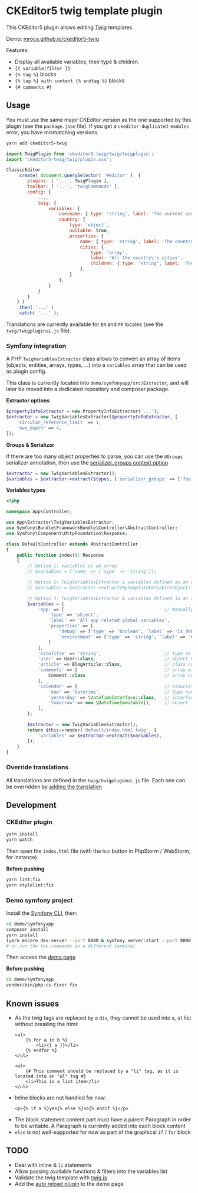 # CKEditor5 twig template plugin

This CKEditor5 plugin allows editing [Twig](https://twig.symfony.com/) templates.

Demo: [mroca.github.io/ckeditor5-twig](https://mroca.github.io/ckeditor5-twig/)

Features:

- Display all available variables, their type & children.
- `{{ variable|filter }}`
- `{% tag %}` blocks
- `{% tag %} with content {% endtag %}` blocks
- `{# comments #}`

## Usage

You must use the same major CKEditor version as the one supported by this plugin (see the `package.json` file).
If you get a `ckeditor-duplicated-modules` error, you have mismatching versions.

```bash
yarn add ckeditor5-twig
```

```javascript
import TwigPlugin from 'ckeditor5-twig/twig/twigplugin';
import 'ckeditor5-twig/twig/plugin.css';

ClassicEditor
    .create( document.querySelector( '#editor' ), {
        plugins: [ '...', TwigPlugin ],
        toolbar: [ '...', 'twigCommands' ],
        config: {
            ...,
            twig: {
                variables: {
                    username: { type: 'string', label: 'The current user\'s username' },
                    country: {
                        type: 'object',
                        nullable: true,
                        properties: {
                            name: { type: 'string', label: 'The country name' },
                            cities: {
                                type: 'array',
                                label: 'All the country\'s cities',
                                children: { type: 'string', label: 'The city name' }
                            },
                        }
                    },
                }
            }
        }
    } )
    .then( '...' )
    .catch( '...' );
```

Translations are currently available for `EN` and `FR` locales (see the `twig/twigpluginui.js` file).

### Symfony integration

A PHP `TwigVariablesExtractor` class allows to convert an array of items (objects, entities, arrays, types, ...)
into a `variables` array that can be used as plugin config.

This class is currently located into `demo/symfonyapp/src/Extractor`, and will later be moved into a dedicated repository
and composer package.

**Extractor options**

```php
$propertyInfoExtractor = new PropertyInfoExtractor('...');
$extractor = new TwigVariablesExtractor($propertyInfoExtractor, [
	'circular_reference_limit' => 1,
	'max_depth' => 4,
]);
```

**Groups & Serializer**

If there are too many object properties to parse, you can use the `@Groups` serializer annotation, then use the
[serializer_groups context option](https://symfony.com/doc/current/components/property_info.html#serializerextractor)

```php
$extractor = new TwigVariablesExtractor();
$variables = $extractor->extract($types, ['serializer_groups' => ['foo']]);
```

**Variables types**

```php
<?php

namespace App\Controller;

use App\Extractor\TwigVariablesExtractor;
use Symfony\Bundle\FrameworkBundle\Controller\AbstractController;
use Symfony\Component\HttpFoundation\Response;

class DefaultController extends AbstractController
{
    public function index(): Response
    {
        // Option 1: variables as an array
        // $variables = ['name' => ['type' => 'string']];

        // Option 2: TwigVariablesExtractor & variables defined as an object's properties
        // $variables = $extractor->extract(MyTemplateVariablesObject::class);

        // Option 3: TwigVariablesExtractor & variables defined in an array
        $variables = [
            'app' => [                                      // Manually defined config
                'type' => 'object',
                'label' => 'All app related global variables',
                'properties' => [
                    'debug' => ['type' => 'boolean', 'label' => 'Is debug enabled?'],
                    'environment' => ['type' => 'string', 'label' => 'Current app env: dev or prod'],
                ]
            ],
            'siteTitle' => 'string',                        // type as string
            'user' => User::class,                          // object & children
            'article' => BlogArticle::class,                // class name
            'comments' => [                                 // array with ONE item type
                Comment::class                              // array content type
            ],
            'calendar' => [                                 // associative array as object
                'now' => 'datetime',                        // type name
                'yesterday' => \DateTimeInterface::class,   // interface name
                'tomorrow' => new \DateTimeImmutable(),     // object
            ],
        ];

        $extractor = new TwigVariablesExtractor();
        return $this->render('default/index.html.twig', [
            'variables' => $extractor->extract($variables),
        ]);
    }
}
```

### Override translations

All translations are defined in the `twig/twigpluginui.js` file. Each one can be overridden by
[adding the translation](https://ckeditor.com/docs/ckeditor5/latest/framework/guides/deep-dive/ui/localization.html#using-the-windowckeditor_translations-object)

## Development

### CKEditor plugin

```bash
yarn install
yarn watch
```

Then open the `index.html` file (with the `Run` button in PhpStorm / WebStorm, for instance).

**Before pushing**

```bash
yarn lint:fix
yarn stylelint:fix
```

### Demo symfony project

Install the [Symfony CLI](https://symfony.com/download), then:
```bash
cd demo/symfonyapp
composer install
yarn install
(yarn encore dev-server --port 8880 & symfony server:start --port 8000 --no-tls)
# or run the two commands in a different terminal
```

Then access the [demo page](http://127.0.0.1:8000)

**Before pushing**

```bash
cd demo/symfonyapp
vendor/bin/php-cs-fixer fix
```

## Known issues

- As the twig tags are replaced by a `div`, they cannot be used into `a`, `ul` list without breaking the html:
    ```twig
    <ul>
        {% for a in b %}
            <li>{{ a }}</li>
        {% endfor %}
    </ul>

    <ul>
        {# This comment should be replaced by a "li" tag, as it is located into an "ul" tag #}
        <li>This is a list item</li>
    </ul>
    ```
- Inline blocks are not handled for now:
    ```twig
    <p>{% if a %}yes{% else %}no{% endif %}</p>
    ```
- The block statement content part must have a parent Paragraph in order to be writable.
  A Paragraph is currently added into each block content
-  `else` is not well-supported for now as part of the graphical `if` / `for` block

## TODO

- Deal with inline & `li` statements
- Allow passing available functions & filters into the variables list
- Validate the twig template with [twig.js](https://github.com/twigjs/twig.js)
- Add the [auto reload plugin](https://ckeditor.com/docs/ckeditor5/latest/builds/guides/integration/saving-data.html)
  to the demo page
